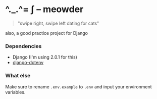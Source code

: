 # ^._.^= ∫ – meowder

> "swipe right, swipe left dating for cats"

also, a good practice project for Django

### Dependencies

- Django (I'm using 2.0.1 for this)
- [django-dotenv](https://github.com/jpadilla/django-dotenv)

### What else

Make sure to rename `.env.example` to `.env` and input your environment
variables.
